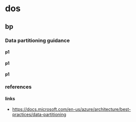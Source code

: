 # dos
## bp
### Data partitioning guidance
#### p1
#### p1
#### p1



### references
#### links
- <https://docs.microsoft.com/en-us/azure/architecture/best-practices/data-partitioning>